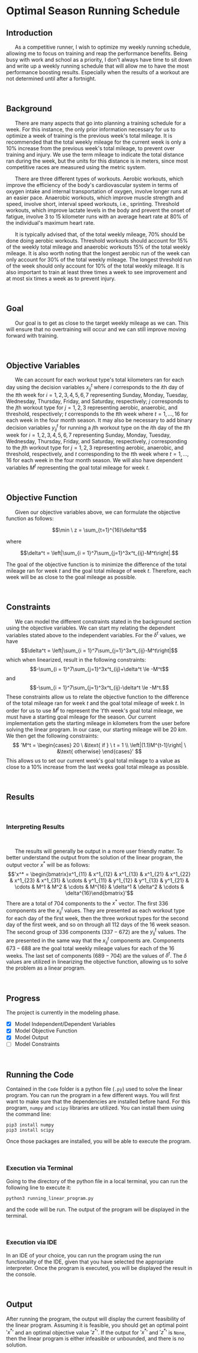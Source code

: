 # Optimal Season Running Schedule

## Introduction


&nbsp;&nbsp;&nbsp;&nbsp;&nbsp;&nbsp;As a competitive runner, I wish to optimize my weekly running schedule, allowing me to focus on training and reap the performance benefits. Being busy with work and school as a priority, I don't always have time to sit down and write up a weekly running schedule that will allow me to have the most performance boosting results. Especially when the results of a workout are not determined until after a fortnight.  

&nbsp;

## Background


&nbsp;&nbsp;&nbsp;&nbsp;&nbsp;&nbsp;There are many aspects that go into planning a training schedule for a week. For this instance, the only prior information necessary for us to optimize a week of training is the previous week's total mileage. It is recommended that the total weekly mileage for the current week is only a 10% increase from the previous week's total mileage, to prevent over training and injury. We use the term mileage to indicate the total distance ran during the week, but the units for this distance is in meters, since most competitive races are measured using the metric system.  



&nbsp;&nbsp;&nbsp;&nbsp;&nbsp;&nbsp;There are three different types of workouts. Aerobic workouts, which improve the efficiency of the body's cardiovascular system in terms of oxygen intake and internal transportation of oxygen, involve longer runs at an easier pace. Anaerobic workouts, which improve muscle strength and speed, involve short, interval speed workouts, i.e., sprinting. Threshold workouts, which improve lactate levels in the body and prevent the onset of fatigue, involve 3 to 15 kilometer runs with an average heart rate at 80% of the individual's maximum heart rate.



&nbsp;&nbsp;&nbsp;&nbsp;&nbsp;&nbsp;It is typically advised that, of the total weekly mileage, 70% should be done doing aerobic workouts. Threshold workouts should account for 15% of the weekly total mileage and anaerobic workouts 15% of the total weekly mileage. It is also worth noting that the longest aerobic run of the week can only account for 30% of the total weekly mileage. The longest threshold run of the week should only account for 10% of the total weekly mileage. It is also important to train at least three times a week to see improvement and at most six times a week as to prevent injury.  

&nbsp;

## Goal

&nbsp;&nbsp;&nbsp;&nbsp;&nbsp;&nbsp;Our goal is to get as close to the target weekly mileage as we can. This will ensure that no overtraining will occur and we can still improve moving forward with training.

&nbsp;

## Objective Variables

&nbsp;&nbsp;&nbsp;&nbsp;&nbsp;&nbsp;We can account for each workout type's total kilometers ran for each day using the decision variables $x^t_{ij}$ where $i$ corresponds to the $i$th day of the $t$th week for $i = 1,2,3,4,5,6,7$ representing Sunday, Monday, Tuesday, Wednesday, Thursday, Friday, and Saturday, respectively; $j$ corresponds to the $j$th workout type for $j = 1,2,3$ representing aerobic, anaerobic, and threshold, respectively; $t$ corresponds to the $t$th week where $t = 1,\ldots, 16$ for each week in the four month season. It may also be necessary to add binary decision variables $y^t_{ij}$ for running a $j$th workout type on the $i$th day of the $t$th week for $i = 1,2,3,4,5,6,7$ representing Sunday, Monday, Tuesday, Wednesday, Thursday, Friday, and Saturday, respectively, $j$ corresponding to the $j$th workout type for $j = 1,2,3$ representing aerobic, anaerobic, and threshold, respectively, and $t$ corresponding to the $t$th week where $t = 1,\ldots, 16$ for each week in the four month season. We will also have dependent variables $M^t$ representing the goal total mileage for week $t$. 

&nbsp;

## Objective Function

&nbsp;&nbsp;&nbsp;&nbsp;&nbsp;&nbsp;Given our objective variables above, we can formulate the objective function as follows:

$$\min \ z = \sum_{t=1}^{16}\delta^t$$

where 

$$\delta^t = \left|\sum_{i = 1}^7\sum_{j=1}^3x^t_{ij}-M^t\right|.$$ 

The goal of the objective function is to minimize the difference of the total mileage ran for week $t$ and the goal total mileage of week $t$. Therefore, each week will be as close to the goal mileage as possible.

&nbsp;

## Constraints

&nbsp;&nbsp;&nbsp;&nbsp;&nbsp;&nbsp;We can model the different constraints stated in the background section using the objective variables. We can start my relating the dependent variables stated above to the independent variables. For the $\delta^t$ values, we have
$$\delta^t = \left|\sum_{i = 1}^7\sum_{j=1}^3x^t_{ij}-M^t\right|$$
which when linearized, result in the following constraints:
$$-\sum_{i = 1}^7\sum_{j=1}^3x^t_{ij}+\delta^t \le -M^t$$
and
$$-\sum_{i = 1}^7\sum_{j=1}^3x^t_{ij}-\delta^t \le -M^t.$$
These constraints allow us to relate the objective function to the difference of the total mileage ran for week $t$ and the goal total mileage of week $t$. In order for us to use $M^t$ to represent the $'t'$th week's goal total mileage, we must have a starting goal mileage for the season. Our current implementation gets the starting mileage in kilometers from the user before solving the linear program. In our case, our starting mileage will be $20 \ km$. We then get the following constraints:
$$
'M^t = 
\begin{cases}
20 \ &\text{ if } \ t = 1 \\
\left|(1.1)M^{t-1}\right| \ &\text{ otherwise}
\end{cases}'
$$
This allows us to set our current week's goal total mileage to a value as close to a $10\%$ increase from the last weeks goal total mileage as possible.

&nbsp;

## Results

&nbsp;

### Interpreting Results

&nbsp;

&nbsp;&nbsp;&nbsp;&nbsp;&nbsp;&nbsp;The results will generally be output in a more user friendly matter. To better understand the output from the solution of the linear program, the output vector $x^*$ will be as follows:
$$'x^* = \begin{bmatrix}x^1_{11} & x^1_{12} & x^1_{13} & x^1_{21} & x^1_{22} & x^1_{23} & x^1_{31} & \cdots & y^1_{11} & y^1_{12} & y^1_{13} & y^1_{21} & \cdots & M^1 & M^2 & \cdots & M^{16} & \delta^1 & \delta^2 & \cdots & \delta^{16}\end{bmatrix}'$$
There are a total of $704$ components to the $x^*$ vector. The first $336$ components are the $x^t_{ij}$ values. They are presented as each workout type for each day of the first week, then the three workout types for the second day of the first week, and so on through all 112 days of the 16 week season. The second group of $336$ components ($337 - 672$) are the $y^t_{ij}$ values. The are presented in the same way that the $x^t_{ij}$ components are. Components $673 - 688$ are the goal total weekly mileage values for each of the 16 weeks. The last set of components ($689-704$) are the values of $\delta^t$. The $\delta$ values are utilized in linearizing the objective function, allowing us to solve the problem as a linear program.

&nbsp;

## Progress


The project is currently in the modeling phase.

- [x] Model Independent/Dependent Variables
- [x] Model Objective Function
- [x] Model Output
- [ ] Model Constraints

&nbsp;

## Running the Code

Contained in the `Code` folder is a python file (`.py`) used to solve the linear program. You can run the program in a few different ways. You will first want to make sure that the dependencies are installed before hand. For this program, `numpy` and `scipy` libraries are utilized. You can install them using the command line:

```
pip3 install numpy
pip3 install scipy
```
Once those packages are installed, you will be able to execute the program.

&nbsp;

### Execution via Terminal

Going to the directory of the python file in a local terminal, you can run the following line to execute it:
```
python3 running_linear_program.py
```
and the code will be run. The output of the program will be displayed in the terminal.

&nbsp;

### Execution via IDE

In an IDE of your choice, you can run the program using the run functionality of the IDE, given that you have selected the appropriate interpreter. Once the program is executed, you will be displayed the result in the console.

&nbsp;

## Output

After running the program, the output will display the current feasibility of the linear program. Assuming it is feasible, you should get an optimal point $'x^*'$ and an optimal objective value $'z^*'$. If the output for $'x^*'$ and $'z^*'$ is `None`, then the linear program is either infeasible or unbounded, and there is no solution.
